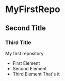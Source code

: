 # MyFirstRepo
## Second Title
### Third Title
My first repository
* First Element
* Second Element
* Third Element
That's it
